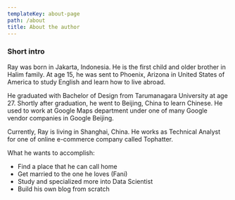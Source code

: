 ```yaml
---
templateKey: about-page
path: /about
title: About the author
---
```

### Short intro

Ray was born in Jakarta, Indonesia. He is the first child and older brother in Halim family. At age 15, he was sent to Phoenix, Arizona in United States of America to study English and learn how to live abroad. 

He graduated with Bachelor of Design from Tarumanagara University at age 27. Shortly after graduation, he went to Beijing, China to learn Chinese. He used to work at Google Maps department under one of many Google vendor companies in Google Beijing.

Currently, Ray is living in Shanghai, China. He works as Technical Analyst for one of online e-commerce company called Tophatter. 



What he wants to accomplish:

* Find a place that he can call home
* Get married to the one he loves (Fani)
* Study and specialized more into Data Scientist
* Build his own blog from scratch